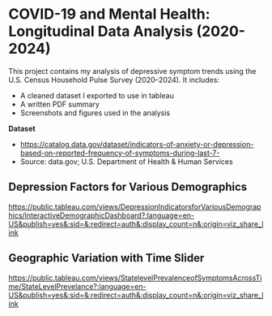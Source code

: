 # COVID-19 and Mental Health: Longitudinal Data Analysis (2020-2024)

This project contains my analysis of depressive symptom trends using the U.S. Census Household Pulse Survey (2020–2024). It includes:
- A cleaned dataset I exported to use in tableau
- A written PDF summary 
- Screenshots and figures used in the analysis

**Dataset**
- https://catalog.data.gov/dataset/indicators-of-anxiety-or-depression-based-on-reported-frequency-of-symptoms-during-last-7-
- Source: data.gov; U.S. Department of Health & Human Services

## Depression Factors for Various Demographics
https://public.tableau.com/views/DepressionIndicatorsforVariousDemographics/InteractiveDemographicDashboard?:language=en-US&publish=yes&:sid=&:redirect=auth&:display_count=n&:origin=viz_share_link

## Geographic Variation with Time Slider
https://public.tableau.com/views/StatelevelPrevalenceofSymptomsAcrossTime/StateLevelPrevelance?:language=en-US&publish=yes&:sid=&:redirect=auth&:display_count=n&:origin=viz_share_link
